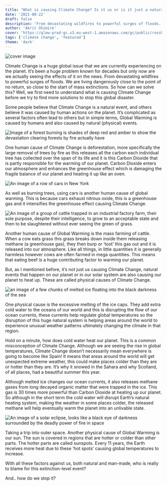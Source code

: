 ```yaml
---
title: "What is causing Climate Change? Is it us or is it just a natural event?"
date: '2021-08-22'
draft: false
description: 'From devastating wildfires to powerful surges of floods. We are living dangerously close to the point of no return, so close to the start of mass extinctions. So how can we solve this? Well, we first need to understand what is causing Climate Change before we try to find more solutions to stop this global disaster.'
author: 'Akrit Ghimire'
cover: 'https://glow-prod-gc.s3.eu-west-1.amazonaws.com/gc/public/rosshallrecords/uploads/sites/11107/2021/08/22101711/marc-renken-FRtQmemqOZs-unsplash-768x512.jpg?X-Amz-Content-Sha256=UNSIGNED-PAYLOAD&X-Amz-Security-Token=IQoJb3JpZ2luX2VjEFEaCWV1LXdlc3QtMSJHMEUCIQDoOZeuVL0XjuKPgRJirBJrpY2cshRyjAvAqZevQqxHwwIgEprL87%2BWo00Va1sfDWi9qKEdSxt7y4SY%2BlxnAwCcrxoquQUIKhAFGgwyNzM1NzAxOTU0MzMiDG4TUmbnTD0FQWOfeiqWBVdxQxI0tNvKaNtlcCMMxIlvu2B4G1lWT5vP1l4Xnm%2BPxg57C6mF1v2vispqOzLgSZMkJ62zLM5qEcOq3e2aCJkIfb0zigFL4oTm7ZkdD%2BQcefxSrHCfDydsYwo3%2FW6nQQjfKeXwJ7R7pU376pNyOwUYjEZNnkZUh0FrplTf4MGWrhbrWmR6FaIKhr7xM0sWqMg4SLUYo529FtxvFL8MNNGcGJToio%2B55svVyzBQfx7iykozKBzNOXR%2Blst9XQ%2FP5nTkHv6qepmEQedTDfZvp3dNy6pq3xtK1dW949IuI2HJMxl4hnIbBpegXNV9r1avcJ0pJNctKvl88UYuhWlLGQJqMmHX8dLNp2mqQGStKL4GsPKMM76fRu7Zip2d3ZZelj53C7TKkx5LGiD5%2FDwxpDdWUT9wrVQart1bjAvn1xELmeKMImvd8Hd0OWTbB0xc2MoRdvyD8Wj4VsTjq2G1UBu%2BJQnlRVe%2FCIyG%2FmsoaTAiJNrMSkGTVY9EOE9uR8VVM4Sjf25Az5yDv3QQoMzlVwht%2BiUOiDa5vugLmIe%2FFTm3%2FUpHGGThsj%2FykN4XNlVRm5W438XJZkAhXKmbI1dw%2F5vxE3C5SADJ3%2FRR00xP%2BXRBTiyBSIWRtPAzP2a36kJyptBwSyaT79sRS3se31FkLgMWERcP0R%2BD6mM4VynzlI%2FzhzfKBcru8vZ59f1sHVxRgp4oAvr72FR%2BxI38fQq591QL3MYx28q9qAI9N%2Bu3Jj8OqsIy1lIDZQQ%2BWOxJwFiDM7ibpy0Pt2KEtkDJgtCsqZ45RIa438QD329iJE5n7kpHunG%2FveLJ5t7NimOFZv2L3S1pYGI%2BppwS4IsTk0hg2IiNn1qQm5NiRDu6Kja7kK4zEIoUmtXTMOH4nK4GOrEBwW3xb%2Bo%2BxmG5oBF36h%2BIYYC2wrDcvscedVgSoYx5RzjE8XbLALl2tC2mst0StyW2wEZtJtgq8SbwE3fL04wyhS%2FE0veRje4L4cp183LpPfj%2BqtWJSKAXx2l4tdl7BwMXQByJPv%2BFrBD2Md6vE59HwnjrWr29RjmQA9c2N%2F0juDKYZXg2fH%2BrBeREUEj59SLodPDRSP0YQNoQhEtOKY0RemcKFSmdIYpQQaq6LqTeh7wT&X-Amz-Algorithm=AWS4-HMAC-SHA256&X-Amz-Credential=ASIAT7MQN47UQ2Q7OMER%2F20240210%2Feu-west-1%2Fs3%2Faws4_request&X-Amz-Date=20240210T091752Z&X-Amz-SignedHeaders=host&X-Amz-Expires=900&X-Amz-Signature=42b76edbd539a32f84476fa732d7a200faaa0280faea719c8aa7c671d77fe45c'
tags: ['climate change', 'featured']
theme: 'dark'
---
```


![cover image](https://glow-prod-gc.s3.eu-west-1.amazonaws.com/gc/public/rosshallrecords/uploads/sites/11107/2021/08/22101711/marc-renken-FRtQmemqOZs-unsplash-768x512.jpg?X-Amz-Content-Sha256=UNSIGNED-PAYLOAD&X-Amz-Security-Token=IQoJb3JpZ2luX2VjEFEaCWV1LXdlc3QtMSJHMEUCIQDoOZeuVL0XjuKPgRJirBJrpY2cshRyjAvAqZevQqxHwwIgEprL87%2BWo00Va1sfDWi9qKEdSxt7y4SY%2BlxnAwCcrxoquQUIKhAFGgwyNzM1NzAxOTU0MzMiDG4TUmbnTD0FQWOfeiqWBVdxQxI0tNvKaNtlcCMMxIlvu2B4G1lWT5vP1l4Xnm%2BPxg57C6mF1v2vispqOzLgSZMkJ62zLM5qEcOq3e2aCJkIfb0zigFL4oTm7ZkdD%2BQcefxSrHCfDydsYwo3%2FW6nQQjfKeXwJ7R7pU376pNyOwUYjEZNnkZUh0FrplTf4MGWrhbrWmR6FaIKhr7xM0sWqMg4SLUYo529FtxvFL8MNNGcGJToio%2B55svVyzBQfx7iykozKBzNOXR%2Blst9XQ%2FP5nTkHv6qepmEQedTDfZvp3dNy6pq3xtK1dW949IuI2HJMxl4hnIbBpegXNV9r1avcJ0pJNctKvl88UYuhWlLGQJqMmHX8dLNp2mqQGStKL4GsPKMM76fRu7Zip2d3ZZelj53C7TKkx5LGiD5%2FDwxpDdWUT9wrVQart1bjAvn1xELmeKMImvd8Hd0OWTbB0xc2MoRdvyD8Wj4VsTjq2G1UBu%2BJQnlRVe%2FCIyG%2FmsoaTAiJNrMSkGTVY9EOE9uR8VVM4Sjf25Az5yDv3QQoMzlVwht%2BiUOiDa5vugLmIe%2FFTm3%2FUpHGGThsj%2FykN4XNlVRm5W438XJZkAhXKmbI1dw%2F5vxE3C5SADJ3%2FRR00xP%2BXRBTiyBSIWRtPAzP2a36kJyptBwSyaT79sRS3se31FkLgMWERcP0R%2BD6mM4VynzlI%2FzhzfKBcru8vZ59f1sHVxRgp4oAvr72FR%2BxI38fQq591QL3MYx28q9qAI9N%2Bu3Jj8OqsIy1lIDZQQ%2BWOxJwFiDM7ibpy0Pt2KEtkDJgtCsqZ45RIa438QD329iJE5n7kpHunG%2FveLJ5t7NimOFZv2L3S1pYGI%2BppwS4IsTk0hg2IiNn1qQm5NiRDu6Kja7kK4zEIoUmtXTMOH4nK4GOrEBwW3xb%2Bo%2BxmG5oBF36h%2BIYYC2wrDcvscedVgSoYx5RzjE8XbLALl2tC2mst0StyW2wEZtJtgq8SbwE3fL04wyhS%2FE0veRje4L4cp183LpPfj%2BqtWJSKAXx2l4tdl7BwMXQByJPv%2BFrBD2Md6vE59HwnjrWr29RjmQA9c2N%2F0juDKYZXg2fH%2BrBeREUEj59SLodPDRSP0YQNoQhEtOKY0RemcKFSmdIYpQQaq6LqTeh7wT&X-Amz-Algorithm=AWS4-HMAC-SHA256&X-Amz-Credential=ASIAT7MQN47UQ2Q7OMER%2F20240210%2Feu-west-1%2Fs3%2Faws4_request&X-Amz-Date=20240210T091752Z&X-Amz-SignedHeaders=host&X-Amz-Expires=900&X-Amz-Signature=42b76edbd539a32f84476fa732d7a200faaa0280faea719c8aa7c671d77fe45c)

Climate Change is a huge global issue that we are currently experiencing on the planet. It’s been a huge problem known for decades but only now are we actually seeing the effects of it on the news. From devastating wildfires to powerful surges of floods. We are living dangerously close to the point of no return, so close to the start of mass extinctions. So how can we solve this? Well, we first need to understand what is causing Climate Change before we try to find more solutions to stop this global disaster.

Some people believe that Climate Change is a natural event, and others believe it was caused by human actions on the planet. It’s complicated as several factors often lead to others but in simple terms, Global Warming is caused by humans and also caused by natural (physical) events.

![Image of a forest burning is shades of deep red and amber to show the devastation clearing forests by fire actually have](https://images.unsplash.com/photo-1615092296061-e2ccfeb2f3d6?ixid=MnwxMjA3fDB8MHxwaG90by1wYWdlfHx8fGVufDB8fHx8&ixlib=rb-1.2.1&auto=format&fit=crop&w=1050&q=80)

One human cause of Climate Change is deforestation, more specifically the large removal of trees by fire as this releases all the carbon each individual tree has collected over the span of its life and it is this Carbon Dioxide that is partly responsible for the warming of our planet. Carbon Dioxide enters our atmosphere and enhances the greenhouse effect which is damaging the fragile balance of our planet and heating it up like an oven.

![An image of a row of cars in New York](https://images.unsplash.com/photo-1520011554120-17c4c63fc213?ixid=MnwxMjA3fDB8MHxwaG90by1wYWdlfHx8fGVufDB8fHx8&ixlib=rb-1.2.1&auto=format&fit=crop&w=1050&q=80)

As well as burning trees, using cars is another human cause of global warming. This is because cars exhaust nitrous oxide, this is a greenhouse gas and it intensifies the greenhouse effect causing Climate Change.

![An image of a group of cattle trapped in an industrial factory farm, their sole purpose, despite their intelligence, to grow to an acceptable state and then to be slaughtered without ever seeing the green of grass.](https://images.unsplash.com/photo-1597432480301-a3b64410d898?ixid=MnwxMjA3fDB8MHxwaG90by1wYWdlfHx8fGVufDB8fHx8&ixlib=rb-1.2.1&auto=format&fit=crop&w=1052&q=80)

Another human cause of Global Warming is the mass farming of cattle. When a cow eats grass this grass breaks down inside them releasing methane (a greenhouse gas), they then burp or ‘toot’ this gas out and it is released into our atmosphere. Like all things, in little quantities it is generally harmless however cows are often farmed in mega quantities. This means that eating beef is a huge contributing factor to warming our planet.

But, as I mentioned before, it’s not just us causing Climate Change, natural events that happen on our planet or in our solar system are also causing our planet to heat up. These are called physical causes of Climate Change.

![an image of a few chunks of melted ice floating into the black darkness of the sea](https://images.unsplash.com/photo-1523551665926-1316b075031b?ixid=MnwxMjA3fDB8MHxwaG90by1wYWdlfHx8fGVufDB8fHx8&ixlib=rb-1.2.1&auto=format&fit=crop&w=967&q=80)

One physical cause is the excessive melting of the ice caps. They add extra cold water to the oceans of our world and this is disrupting the flow of our ocean currents, these currents help regulate global temperatures so the disruption of this huge natural system is helping areas around the world to experience unusual weather patterns ultimately changing the climate in that region.

Hold on a minute, how does cold water heat our planet. This is a common misconception of Climate Change. Although we are seeing the rise in global temperatures, Climate Change doesn’t necessarily mean everywhere is going to become like Spain! It means that areas around the world will get unexpected extreme weather, this could make places colder than they are or hotter than they are. It’s why it snowed in the Sahara and why Scotland, of all places, had a beautiful summer this year.

Although melted ice changes our ocean currents, it also releases methane gases from long decayed organic matter that were trapped in the ice. This gas is 30 times more powerful than Carbon Dioxide at heating up our planet. So although in the short term the cold water will disrupt Earth’s natural heating system, making the weather in some places colder, the released methane will help eventually warm the planet into an unlivable state.

![An image of a solar eclipse, looks like a black eye of darkness surrounded by the deadly power of fire in space](https://images.unsplash.com/photo-1529788295308-1eace6f67388?ixlib=rb-1.2.1&ixid=MnwxMjA3fDB8MHxwaG90by1wYWdlfHx8fGVufDB8fHx8&auto=format&fit=crop&w=1051&q=80)

Taking a trip into outer space. Another physical cause of Global Warming is our sun. The sun is covered in regions that are hotter or colder than other parts. The hotter parts are called sunspots. Every 11 years, the Earth receives more heat due to these ‘hot spots’ causing global temperatures to increase.

With all these factors against us, both natural and man-made, who is really to blame for this extinction-level event?

And.. how do we stop it?